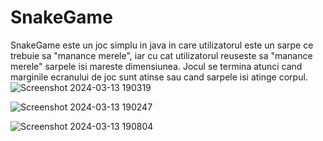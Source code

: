 ﻿# SnakeGame
SnakeGame este un joc simplu in java in care utilizatorul este un sarpe ce trebuie sa "manance merele", iar cu cat utilizatorul reuseste sa "manance merele" sarpele isi mareste dimensiunea. Jocul se termina atunci cand marginile ecranului de joc sunt atinse sau cand sarpele isi atinge corpul.
![Screenshot 2024-03-13 190319](https://github.com/AnaMariaCiobanu/SnakeGame/assets/161502134/54017bf0-3224-4ef3-bcee-32d1b597f7a8)

![Screenshot 2024-03-13 190247](https://github.com/AnaMariaCiobanu/SnakeGame/assets/161502134/c43a8d5e-1e04-4adf-aff6-b87aef3cdaf3)

![Screenshot 2024-03-13 190804](https://github.com/AnaMariaCiobanu/SnakeGame/assets/161502134/66c554b7-74c1-45f4-9c9e-8355da4336e3)
